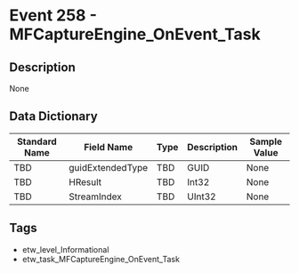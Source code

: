 # Event 258 - MFCaptureEngine_OnEvent_Task

## Description
None

## Data Dictionary
|Standard Name|Field Name|Type|Description|Sample Value|
|---|---|---|---|---|
|TBD|guidExtendedType|TBD|GUID|None|None|
|TBD|HResult|TBD|Int32|None|None|
|TBD|StreamIndex|TBD|UInt32|None|None|

## Tags
* etw_level_Informational
* etw_task_MFCaptureEngine_OnEvent_Task